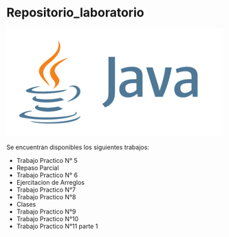 # Repositorio_laboratorio
![Imagen ilustrativa de la materia](java.png)

Se encuentran disponibles los siguientes trabajos:
- Trabajo Practico N° 5
- Repaso Parcial
- Trabajo Practico N° 6
- Ejercitacion de Arreglos
- Trabajo Practico N°7
- Trabajo Practico N°8
- Clases
- Trabajo Practico N°9
- Trabajo Practico N°10
- Trabajo Practico N°11 parte 1
